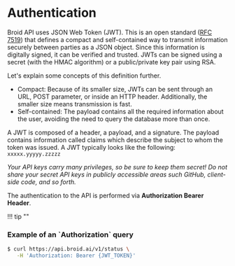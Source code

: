 # Authentication

Broid API uses JSON Web Token (JWT).
This is an open standard ([RFC 7519](https://tools.ietf.org/html/rfc7519)) that defines a compact and self-contained way to transmit information securely between parties as a JSON object. Since this information is digitally signed, it can be verified and trusted. JWTs can be signed using a secret (with the HMAC algorithm) or a public/private key pair using RSA.

Let's explain some concepts of this definition further.
  - Compact: Because of its smaller size, JWTs can be sent through an URL, POST parameter, or inside an HTTP header. Additionally, the smaller size means transmission is fast.
  - Self-contained: The payload contains all the required information about the user, avoiding the need to query the database more than once.

A JWT is composed of a header, a payload, and a signature. The payload contains information called claims which describe the subject to whom the token was issued.
A JWT typically looks like the following: ``xxxxx.yyyyy.zzzzz``

*Your API keys carry many privileges, so be sure to keep them secret! Do not share your secret API keys in publicly accessible areas such GitHub, client-side code, and so forth.*

The authentication to the API is performed via **Authorization Bearer Header**.

!!! tip ""
 <div style="text-align: left">
      <h3><i class="fa fa-code" style="width: 25px; text-align: center"></i> Example of an `Authorization` query</h3>
    </div>

    

```bash
$ curl https://api.broid.ai/v1/status \
   -H 'Authorization: Bearer {JWT_TOKEN}'
```
